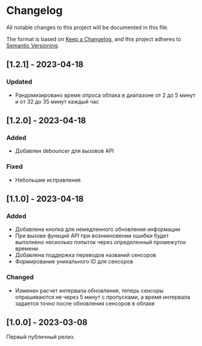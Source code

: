 # Changelog

All notable changes to this project will be documented in this file.

The format is based on [Keep a Changelog](https://keepachangelog.com/en/1.0.0/),
and this project adheres to [Semantic Versioning](https://semver.org/spec/v2.0.0.html).

## [1.2.1] - 2023-04-18

### Updated

- Рандомизировано время опроса облака в диапазоне от 2 до 5 минут и от 32 до 35 минут каждый час

## [1.2.0] - 2023-04-18

### Added

- Добавлен debouncer для вызовов API

### Fixed

- Небольшие исправления

## [1.1.0] - 2023-04-18

### Added

- Добавлена кнопка для немедленного обновления информации
- При вызове функций API при возникновении ошибки будет выполнено несколько попыток через определенный промежуток
  времени
- Добавлена поддержка переводов названий сенсоров
- Формирование уникального ID для сенсоров

### Changed

- Изменен расчет интервала обновления, теперь сенсоры опрашиваются не через 5 минут с пропусками, а время интервала
  задается точно после обновления сенсоров в облаке

## [1.0.0] - 2023-03-08

Первый публичный релиз.

